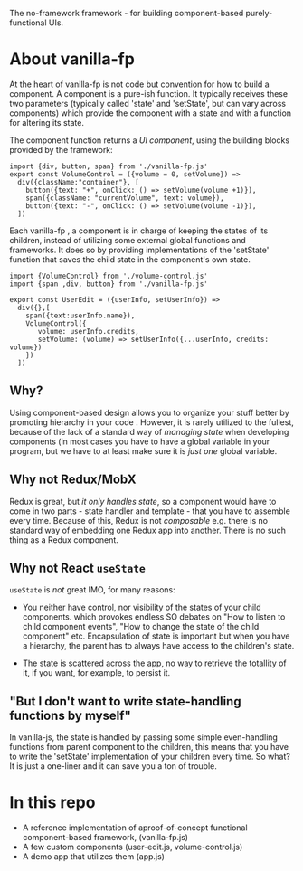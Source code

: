 The no-framework framework - for building component-based purely-functional UIs.

About vanilla-fp 
===

At the heart of vanilla-fp is not code but convention for how to build a component. A component is a pure-ish function. It typically receives these two parameters (typically called 'state' and 'setState', but can vary across components) which provide the component with a state and with a function for altering its state.

The component function returns a *UI component*, using the building blocks provided by the framework:

```
import {div, button, span} from './vanilla-fp.js'
export const VolumeControl = ({volume = 0, setVolume}) => 
  div({className:"container"}, [
    button({text: "+", onClick: () => setVolume(volume +1)}),
    span({className: "currentVolume", text: volume}),
    button({text: "-", onClick: () => setVolume(volume -1)}),
  ])  
```

Each vanilla-fp , a component is in charge of keeping the states of its children, instead of utilizing some external global functions and frameworks. It does so by providing implementations of the 'setState' function that saves the child state in the component's own state.

```
import {VolumeControl} from './volume-control.js'
import {span ,div, button} from './vanilla-fp.js'

export const UserEdit = ({userInfo, setUserInfo}) => 
  div({},[
    span({text:userInfo.name}),
    VolumeControl({
       volume: userInfo.credits, 
       setVolume: (volume) => setUserInfo({...userInfo, credits: volume})
    })
  ])
```

Why?
---

Using component-based design allows you to organize your stuff better by promoting hierarchy in your code . However, it is rarely utilized to the fullest, because of the lack of a standard way of *managing state* when developing components (in most cases you have to have a global variable in your program, but we have to at least make sure it is *just one* global variable.

Why not Redux/MobX
---

Redux is great, but *it only handles state*, so a component would have to come in two parts - state handler and template - that you have to assemble every time. Because of this, Redux is not *composable* e.g. there is no standard way of embedding one Redux app into another. There is no such thing as a Redux component.

Why not React `useState`
---

`useState` is *not* great IMO, for many reasons:

- You neither have control, nor visibility of the states of your child components. which provokes endless SO debates on "How to listen to child component events", "How to change the state of the child component" etc. Encapsulation of state is important but when you have a hierarchy, the parent has to always have access to the children's state.

- The state is scattered across the app, no way to retrieve the totallity of it, if you want, for example, to persist it.

"But I don't want to write state-handling functions by myself"
---

In vanilla-js, the state is handled by passing some simple even-handling functions from parent component to the children, this means that you have to write the 'setState' implementation of your children every time. So what? It is just a one-liner and it can save you a ton of trouble.

In this repo
===

- A reference implementation of aproof-of-concept functional component-based framework, (vanilla-fp.js) 
- A few custom components (user-edit.js, volume-control.js)
- A demo app that utilizes them (app.js)
